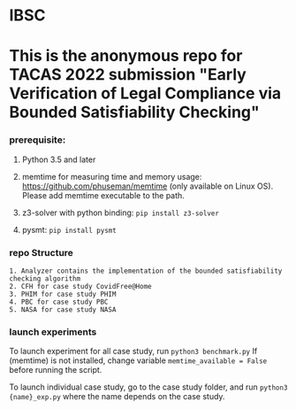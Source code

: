 # IBSC
# This is the anonymous repo for TACAS 2022 submission "Early Verification of Legal Compliance via Bounded Satisfiability Checking"

### prerequisite:
1. Python 3.5 and later

2. memtime for measuring time and memory usage: https://github.com/phuseman/memtime 
(only available on Linux OS). Please add memtime executable to the path.

3. z3-solver with python binding:
    `pip install z3-solver`

4. pysmt:
    `pip install pysmt`
    


### repo Structure


    1. Analyzer contains the implementation of the bounded satisfiability checking algorithm 
    2. CFH for case study CovidFree@Home
    3. PHIM for case study PHIM
    4. PBC for case study PBC
    5. NASA for case study NASA


### launch experiments 
To launch experiment for all case study, run `python3 benchmark.py`
If (memtime) is not installed, change variable `memtime_available = False` before running the script.

To launch individual case study, go to the case study folder, and run `python3 {name}_exp.py`
where the name depends on the case study. 
